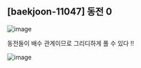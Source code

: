 ## [baekjoon-11047] 동전 0

![image](https://user-images.githubusercontent.com/22045163/139080565-6db9e172-1a8b-457c-95b5-2167f4076856.png)

동전들이 배수 관계이므로 그리디하게 풀 수 있다 !!

![image](https://user-images.githubusercontent.com/22045163/139080602-267d1106-57d2-4552-aeb4-c75aade7e839.png)
